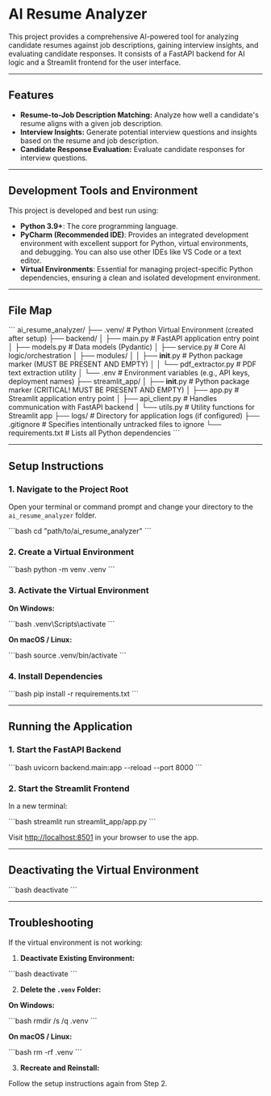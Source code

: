 
# AI Resume Analyzer

This project provides a comprehensive AI-powered tool for analyzing candidate resumes against job descriptions, gaining interview insights, and evaluating candidate responses. It consists of a FastAPI backend for AI logic and a Streamlit frontend for the user interface.

---

## Features

- **Resume-to-Job Description Matching:** Analyze how well a candidate's resume aligns with a given job description.
- **Interview Insights:** Generate potential interview questions and insights based on the resume and job description.
- **Candidate Response Evaluation:** Evaluate candidate responses for interview questions.

---

## Development Tools and Environment

This project is developed and best run using:

- **Python 3.9+**: The core programming language.
- **PyCharm (Recommended IDE)**: Provides an integrated development environment with excellent support for Python, virtual environments, and debugging. You can also use other IDEs like VS Code or a text editor.
- **Virtual Environments**: Essential for managing project-specific Python dependencies, ensuring a clean and isolated development environment.

---

## File Map

\`\`\`
ai_resume_analyzer/
├── .venv/                     # Python Virtual Environment (created after setup)
├── backend/
│   ├── main.py                # FastAPI application entry point
│   ├── models.py              # Data models (Pydantic)
│   ├── service.py             # Core AI logic/orchestration
│   ├── modules/
│   │   ├── __init__.py        # Python package marker (MUST BE PRESENT AND EMPTY)
│   │   └── pdf_extractor.py   # PDF text extraction utility
│   └── .env                   # Environment variables (e.g., API keys, deployment names)
├── streamlit_app/
│   ├── __init__.py            # Python package marker (CRITICAL! MUST BE PRESENT AND EMPTY)
│   ├── app.py                 # Streamlit application entry point
│   ├── api_client.py          # Handles communication with FastAPI backend
│   └── utils.py               # Utility functions for Streamlit app
├── logs/                      # Directory for application logs (if configured)
├── .gitignore                 # Specifies intentionally untracked files to ignore
└── requirements.txt           # Lists all Python dependencies
\`\`\`

---

## Setup Instructions

### 1. Navigate to the Project Root

Open your terminal or command prompt and change your directory to the `ai_resume_analyzer` folder.

\`\`\`bash
cd "path/to/ai_resume_analyzer"
\`\`\`

### 2. Create a Virtual Environment

\`\`\`bash
python -m venv .venv
\`\`\`

### 3. Activate the Virtual Environment

**On Windows:**

\`\`\`bash
.venv\Scripts\activate
\`\`\`

**On macOS / Linux:**

\`\`\`bash
source .venv/bin/activate
\`\`\`

### 4. Install Dependencies

\`\`\`bash
pip install -r requirements.txt
\`\`\`

---

## Running the Application

### 1. Start the FastAPI Backend

\`\`\`bash
uvicorn backend.main:app --reload --port 8000
\`\`\`

### 2. Start the Streamlit Frontend

In a new terminal:

\`\`\`bash
streamlit run streamlit_app/app.py
\`\`\`

Visit [http://localhost:8501](http://localhost:8501) in your browser to use the app.

---

## Deactivating the Virtual Environment

\`\`\`bash
deactivate
\`\`\`

---

## Troubleshooting

If the virtual environment is not working:

1. **Deactivate Existing Environment:**

\`\`\`bash
deactivate
\`\`\`

2. **Delete the `.venv` Folder:**

**On Windows:**

\`\`\`bash
rmdir /s /q .venv
\`\`\`

**On macOS / Linux:**

\`\`\`bash
rm -rf .venv
\`\`\`

3. **Recreate and Reinstall:**

Follow the setup instructions again from Step 2.
